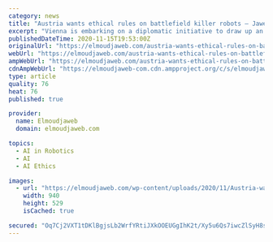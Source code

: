 ```yaml
---
category: news
title: "Austria wants ethical rules on battlefield killer robots – Jaweb"
excerpt: "Vienna is embarking on a diplomatic initiative to draw up an ethical framework for the use of killer robots on the battlefields of the future. Foreign Minister Alexander Schallenberg said similar standards should be adopted as those established for landmines and cluster weapons."
publishedDateTime: 2020-11-15T19:53:00Z
originalUrl: "https://elmoudjaweb.com/austria-wants-ethical-rules-on-battlefield-killer-robots-jaweb/"
webUrl: "https://elmoudjaweb.com/austria-wants-ethical-rules-on-battlefield-killer-robots-jaweb/"
ampWebUrl: "https://elmoudjaweb.com/austria-wants-ethical-rules-on-battlefield-killer-robots-jaweb/?amp"
cdnAmpWebUrl: "https://elmoudjaweb-com.cdn.ampproject.org/c/s/elmoudjaweb.com/austria-wants-ethical-rules-on-battlefield-killer-robots-jaweb/?amp"
type: article
quality: 76
heat: 76
published: true

provider:
  name: Elmoudjaweb
  domain: elmoudjaweb.com

topics:
  - AI in Robotics
  - AI
  - AI Ethics

images:
  - url: "https://elmoudjaweb.com/wp-content/uploads/2020/11/Austria-wants-ethical-rules-on-battlefield-killer-robots-–-Jaweb.jpg"
    width: 940
    height: 529
    isCached: true

secured: "Oq7Cj2VXT1tDKlBgjsLb2WrfYRtiJXkOOEUGgIhK2t/Xy5u6Qs7iwcZlSyH8sxbUgNptspu2LJxLZbxOnMefj19HKdugi1LomDYx7NxHe2RSw0ULPZojedGjmjKgXJmUGA4YCCYGV6lg0cPs3uP05ZC/3VUvr7msFsYqEZ7xgkrlWJaejkNL5hp96yU1X2pIRkgwoBiY94OiJMHKLAp+JtfOFPuh8iEzoePsxlSRRse3VfidwKiVwZ2tC1PgMfcWBG+PXodvzYH/7GKGgwmQrxkZea06hODxB8VlHnA60hEsBpNyh5t9dloweVGSRi6hX3H+CkqfoE1NAwIm0hV5WsP3fWXUIJ/TDuUWvD6/eMs=;iLHuv4+eVIlCGhLFu0TO+Q=="
---
```


